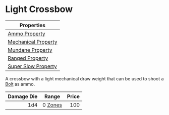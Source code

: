 # Light Crossbow

| Properties                                                                |
| ------------------------------------------------------------------------- |
| [Ammo Property](../../Weapon%20Properties/Ammo%20Property.md)             |
| [Mechanical Property](../../Weapon%20Properties/Mechanical%20Property.md) |
| [Mundane Property](../../Material%20Properties/Mundane%20Property.md)     |
| [Ranged Property](../../Weapon%20Properties/Ranged%20Property.md)         |
| [Super Slow Property](../../Weapon%20Properties/Super%20Slow%20Property.md)             |

A crossbow with a light mechanical draw weight that can be used to shoot a [Bolt](../Ammo/Bolt.md) as ammo.

| Damage Die | Range                                                           | Price |
| ---------: | --------------------------------------------------------------- | ----: |
|        1d4 | 0 [Zones](../../../Game%20Procedures/Core%20Procedures/Zone.md) |   100 |
